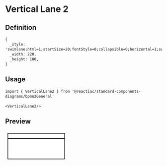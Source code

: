 # Vertical Lane 2

## Definition

```
{
  _style: 'swimlane;html=1;startSize=20;fontStyle=0;collapsible=0;horizontal=1;swimlaneLine=1;strokeWidth=2;swimlaneFillColor=#ffffff;whiteSpace=wrap;',
  _width: 220,
  _height: 100,
}
```

## Usage

```
import { VerticalLane2 } from '@reactiac/standard-components-diagrams/bpmn2General'

<VerticalLane2/>
```

## Preview

<img src="./vertical-lane-2.png" width="200"/>
